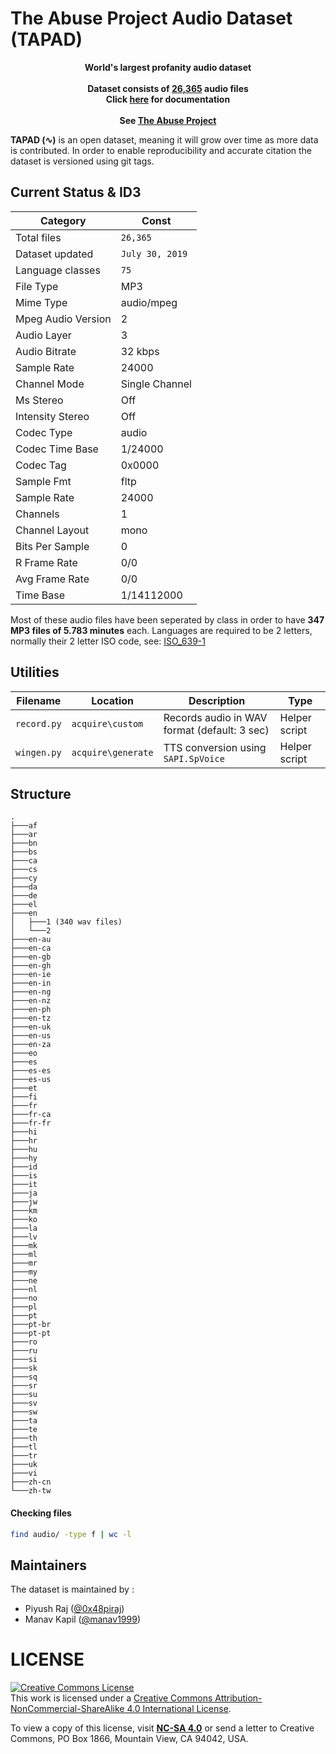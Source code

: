 # The Abuse Project Audio Dataset (TAPAD)

<p align="center">
<b>World's largest profanity audio dataset<br><br>
Dataset consists of ‭<a href="#checkfiles">26,365</a> audio files<br>
  Click <a href="https://github.com/0x48piraj/tapad/wiki">here</a> for documentation<br><br>
See <a href="https://github.com/0x48piraj/theabuseproject">The Abuse Project</a></b>
</p>

**TAPAD (∿)** is an open dataset, meaning it will grow over time as more data is contributed. In order to enable reproducibility and accurate citation the dataset is versioned using git tags.

## Current Status & ID3

| Category           | Const           |
|--------------------|-----------------|
| Total files        | `26,365`        |
| Dataset updated    | `July 30, 2019` |
| Language classes   | `75`            |
| File Type          | MP3             |
| Mime Type          | audio/mpeg      |
| Mpeg Audio Version | 2               |
| Audio Layer        | 3               |
| Audio Bitrate      | 32 kbps         |
| Sample Rate        | 24000           |
| Channel Mode       | Single Channel  |
| Ms Stereo          | Off             |
| Intensity Stereo   | Off             |
| Codec Type         | audio           |
| Codec Time Base    | 1/24000         |
| Codec Tag          | 0x0000          |
| Sample Fmt         | fltp            |
| Sample Rate        | 24000           |
| Channels           | 1               |
| Channel Layout     | mono            |
| Bits Per Sample    | 0               |
| R Frame Rate       | 0/0             |
| Avg Frame Rate     | 0/0             |
| Time Base          | 1/14112000      |


Most of these audio files have been seperated by class in order to have **347 MP3 files of 5.783 minutes** each. Languages are required to be 2 letters, normally their 2 letter ISO code, see: [ISO_639-1](https://en.wikipedia.org/wiki/List_of_ISO_639-1_codes)

## Utilities

| Filename           | Location           | Description                                   | Type               |
|--------------------|--------------------|-----------------------------------------------|--------------------|
| `record.py`        | `acquire\custom`   | Records audio in WAV format (default: 3 sec)  | Helper script      |
| `wingen.py`        | `acquire\generate` | TTS conversion using `SAPI.SpVoice`           | Helper script      |


## Structure


```
.
├───af
├───ar
├───bn
├───bs
├───ca
├───cs
├───cy
├───da
├───de
├───el
├───en
│   ├───1 (340 wav files)
│   └───2
├───en-au
├───en-ca
├───en-gb
├───en-gh
├───en-ie
├───en-in
├───en-ng
├───en-nz
├───en-ph
├───en-tz
├───en-uk
├───en-us
├───en-za
├───eo
├───es
├───es-es
├───es-us
├───et
├───fi
├───fr
├───fr-ca
├───fr-fr
├───hi
├───hr
├───hu
├───hy
├───id
├───is
├───it
├───ja
├───jw
├───km
├───ko
├───la
├───lv
├───mk
├───ml
├───mr
├───my
├───ne
├───nl
├───no
├───pl
├───pt
├───pt-br
├───pt-pt
├───ro
├───ru
├───si
├───sk
├───sq
├───sr
├───su
├───sv
├───sw
├───ta
├───te
├───th
├───tl
├───tr
├───uk
├───vi
├───zh-cn
└───zh-tw
```

#### Checking files <a name="checkfiles"></a>

```bash
find audio/ -type f | wc -l
```

## Maintainers

The dataset is maintained by :
- Piyush Raj ([@0x48piraj](https://github.com/0x48piraj))
- Manav Kapil ([@manav1999](https://github.com/manav1999))

# LICENSE

<a rel="license" href="http://creativecommons.org/licenses/by-nc-sa/4.0/"><img alt="Creative Commons License" style="border-width:0" src="https://i.creativecommons.org/l/by-nc-sa/4.0/88x31.png" /></a><br />This work is licensed under a <a rel="license" href="http://creativecommons.org/licenses/by-nc-sa/4.0/">Creative Commons Attribution-NonCommercial-ShareAlike 4.0 International License</a>.

To view a copy of this license, visit **[NC-SA 4.0](LICENSE.md)** or send a letter to Creative Commons, PO Box 1866, Mountain View, CA 94042, USA.